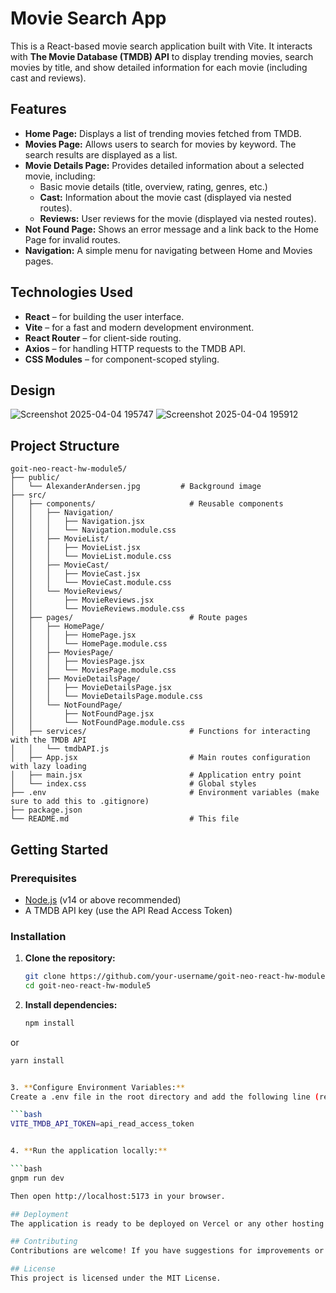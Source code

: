 # Movie Search App

This is a React-based movie search application built with Vite. It interacts with **The Movie Database (TMDB) API** to display trending movies, search movies by title, and show detailed information for each movie (including cast and reviews).

## Features

- **Home Page:** Displays a list of trending movies fetched from TMDB.
- **Movies Page:** Allows users to search for movies by keyword. The search results are displayed as a list.
- **Movie Details Page:** Provides detailed information about a selected movie, including:
  - Basic movie details (title, overview, rating, genres, etc.)
  - **Cast:** Information about the movie cast (displayed via nested routes).
  - **Reviews:** User reviews for the movie (displayed via nested routes).
- **Not Found Page:** Shows an error message and a link back to the Home Page for invalid routes.
- **Navigation:** A simple menu for navigating between Home and Movies pages.

## Technologies Used

- **React** – for building the user interface.
- **Vite** – for a fast and modern development environment.
- **React Router** – for client-side routing.
- **Axios** – for handling HTTP requests to the TMDB API.
- **CSS Modules** – for component-scoped styling.

## Design

![Screenshot 2025-04-04 195747](https://github.com/user-attachments/assets/22c08ca9-1354-40db-94cc-549f2e035c33)
![Screenshot 2025-04-04 195912](https://github.com/user-attachments/assets/d33b01b3-5637-429a-91c9-bdeef821e425)


## Project Structure

    goit-neo-react-hw-module5/
    ├── public/
    │   └── AlexanderAndersen.jpg         # Background image
    ├── src/
    │   ├── components/                     # Reusable components
    │   │   ├── Navigation/
    │   │   │   ├── Navigation.jsx
    │   │   │   └── Navigation.module.css
    │   │   ├── MovieList/
    │   │   │   ├── MovieList.jsx
    │   │   │   └── MovieList.module.css
    │   │   ├── MovieCast/
    │   │   │   ├── MovieCast.jsx
    │   │   │   └── MovieCast.module.css
    │   │   └── MovieReviews/
    │   │       ├── MovieReviews.jsx
    │   │       └── MovieReviews.module.css
    │   ├── pages/                          # Route pages
    │   │   ├── HomePage/
    │   │   │   ├── HomePage.jsx
    │   │   │   └── HomePage.module.css
    │   │   ├── MoviesPage/
    │   │   │   ├── MoviesPage.jsx
    │   │   │   └── MoviesPage.module.css
    │   │   ├── MovieDetailsPage/
    │   │   │   ├── MovieDetailsPage.jsx
    │   │   │   └── MovieDetailsPage.module.css
    │   │   └── NotFoundPage/
    │   │       ├── NotFoundPage.jsx
    │   │       └── NotFoundPage.module.css
    │   ├── services/                       # Functions for interacting with the TMDB API
    │   │   └── tmdbAPI.js
    │   ├── App.jsx                         # Main routes configuration with lazy loading
    │   ├── main.jsx                        # Application entry point
    │   └── index.css                       # Global styles
    ├── .env                                # Environment variables (make sure to add this to .gitignore)
    ├── package.json
    └── README.md                           # This file


## Getting Started

### Prerequisites

- [Node.js](https://nodejs.org/) (v14 or above recommended)
- A TMDB API key (use the API Read Access Token)

### Installation

1. **Clone the repository:**

   ```bash
   git clone https://github.com/your-username/goit-neo-react-hw-module5.git
   cd goit-neo-react-hw-module5

2. **Install dependencies:**

   ```bash
   npm install
or
   ```bash
   yarn install
   

 3. **Configure Environment Variables:**
Create a .env file in the root directory and add the following line (replace api_read_access_token with your actual TMDB token):

   ```bash
   VITE_TMDB_API_TOKEN=api_read_access_token


4. **Run the application locally:**

   ```bash
   gnpm run dev

Then open http://localhost:5173 in your browser.

## Deployment
The application is ready to be deployed on Vercel or any other hosting platform that supports React. Remember to set up the environment variables on your deployment platform.

## Contributing
Contributions are welcome! If you have suggestions for improvements or find issues, please open an issue or submit a pull request.

## License
This project is licensed under the MIT License.
